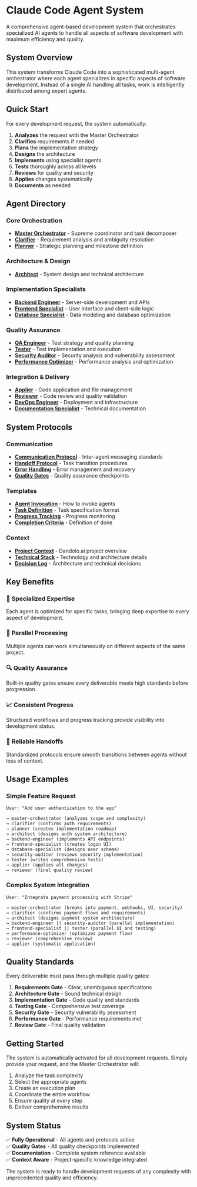 # Claude Code Agent System

A comprehensive agent-based development system that orchestrates specialized AI agents to handle all aspects of software development with maximum efficiency and quality.

## System Overview

This system transforms Claude Code into a sophisticated multi-agent orchestrator where each agent specializes in specific aspects of software development. Instead of a single AI handling all tasks, work is intelligently distributed among expert agents.

## Quick Start

For every development request, the system automatically:

1. **Analyzes** the request with the Master Orchestrator
2. **Clarifies** requirements if needed
3. **Plans** the implementation strategy
4. **Designs** the architecture
5. **Implements** using specialist agents
6. **Tests** thoroughly across all levels
7. **Reviews** for quality and security
8. **Applies** changes systematically
9. **Documents** as needed

## Agent Directory

### Core Orchestration
- **[Master Orchestrator](agents/master-orchestrator.md)** - Supreme coordinator and task decomposer
- **[Clarifier](agents/clarifier.md)** - Requirement analysis and ambiguity resolution
- **[Planner](agents/planner.md)** - Strategic planning and milestone definition

### Architecture & Design
- **[Architect](agents/architect.md)** - System design and technical architecture

### Implementation Specialists
- **[Backend Engineer](agents/backend-engineer.md)** - Server-side development and APIs
- **[Frontend Specialist](agents/frontend-specialist.md)** - User interface and client-side logic
- **[Database Specialist](agents/database-specialist.md)** - Data modeling and database optimization

### Quality Assurance
- **[QA Engineer](agents/qa-engineer.md)** - Test strategy and quality planning
- **[Tester](agents/tester.md)** - Test implementation and execution
- **[Security Auditor](agents/security-auditor.md)** - Security analysis and vulnerability assessment
- **[Performance Optimizer](agents/performance-optimizer.md)** - Performance analysis and optimization

### Integration & Delivery
- **[Applier](agents/applier.md)** - Code application and file management
- **[Reviewer](agents/reviewer.md)** - Code review and quality validation
- **[DevOps Engineer](agents/devops-engineer.md)** - Deployment and infrastructure
- **[Documentation Specialist](agents/documentation-specialist.md)** - Technical documentation

## System Protocols

### Communication
- **[Communication Protocol](protocols/communication-protocol.md)** - Inter-agent messaging standards
- **[Handoff Protocol](protocols/handoff-protocol.md)** - Task transition procedures
- **[Error Handling](protocols/error-handling.md)** - Error management and recovery
- **[Quality Gates](protocols/quality-gates.md)** - Quality assurance checkpoints

### Templates
- **[Agent Invocation](templates/agent-invocation.md)** - How to invoke agents
- **[Task Definition](templates/task-definition.md)** - Task specification format
- **[Progress Tracking](templates/progress-tracking.md)** - Progress monitoring
- **[Completion Criteria](templates/completion-criteria.md)** - Definition of done

### Context
- **[Project Context](context/project-context.md)** - Dandolo.ai project overview
- **[Technical Stack](context/technical-stack.md)** - Technology and architecture details
- **[Decision Log](context/decision-log.md)** - Architecture and technical decisions

## Key Benefits

### 🎯 **Specialized Expertise**
Each agent is optimized for specific tasks, bringing deep expertise to every aspect of development.

### 🚀 **Parallel Processing**
Multiple agents can work simultaneously on different aspects of the same project.

### 🔍 **Quality Assurance**
Built-in quality gates ensure every deliverable meets high standards before progression.

### 📈 **Consistent Progress**
Structured workflows and progress tracking provide visibility into development status.

### 🔄 **Reliable Handoffs**
Standardized protocols ensure smooth transitions between agents without loss of context.

## Usage Examples

### Simple Feature Request
```
User: "Add user authentication to the app"

→ master-orchestrator (analyzes scope and complexity)
→ clarifier (confirms auth requirements)
→ planner (creates implementation roadmap)
→ architect (designs auth system architecture)
→ backend-engineer (implements API endpoints)
→ frontend-specialist (creates login UI)
→ database-specialist (designs user schema)
→ security-auditor (reviews security implementation)
→ tester (writes comprehensive tests)
→ applier (applies all changes)
→ reviewer (final quality review)
```

### Complex System Integration
```
User: "Integrate payment processing with Stripe"

→ master-orchestrator (breaks into payment, webhooks, UI, security)
→ clarifier (confirms payment flows and requirements)
→ architect (designs payment system architecture)
→ backend-engineer || security-auditor (parallel implementation)
→ frontend-specialist || tester (parallel UI and testing)
→ performance-optimizer (optimizes payment flow)
→ reviewer (comprehensive review)
→ applier (systematic application)
```

## Quality Standards

Every deliverable must pass through multiple quality gates:

1. **Requirements Gate** - Clear, unambiguous specifications
2. **Architecture Gate** - Sound technical design
3. **Implementation Gate** - Code quality and standards
4. **Testing Gate** - Comprehensive test coverage
5. **Security Gate** - Security vulnerability assessment
6. **Performance Gate** - Performance requirements met
7. **Review Gate** - Final quality validation

## Getting Started

The system is automatically activated for all development requests. Simply provide your request, and the Master Orchestrator will:

1. Analyze the task complexity
2. Select the appropriate agents
3. Create an execution plan
4. Coordinate the entire workflow
5. Ensure quality at every step
6. Deliver comprehensive results

## System Status

✅ **Fully Operational** - All agents and protocols active  
✅ **Quality Gates** - All quality checkpoints implemented  
✅ **Documentation** - Complete system reference available  
✅ **Context Aware** - Project-specific knowledge integrated  

The system is ready to handle development requests of any complexity with unprecedented quality and efficiency.